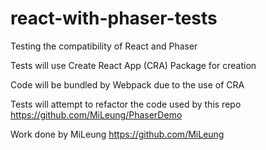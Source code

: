 # react-with-phaser-tests
Testing the compatibility of React and Phaser 


Tests will use Create React App (CRA) Package for creation

Code will be bundled by Webpack due to the use of CRA

Tests will attempt to refactor the code used by this repo https://github.com/MiLeung/PhaserDemo

Work done by MiLeung https://github.com/MiLeung
